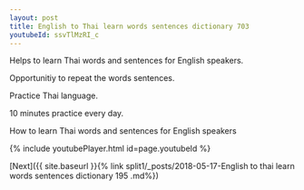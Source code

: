 ```yaml
---
layout: post
title: English to Thai learn words sentences dictionary 703 
youtubeId: ssvTlMzRI_c
---
```

 
 
Helps to learn Thai words and sentences for English speakers.

Opportunitiy to repeat the words sentences. 

Practice Thai language. 
 
10 minutes practice every day. 
 
How to learn Thai words and sentences for English speakers 
 
{% include youtubePlayer.html id=page.youtubeId %}
 
 
[Next]({{ site.baseurl }}{% link  split1/_posts/2018-05-17-English to thai learn words sentences dictionary 195 .md%})
 
